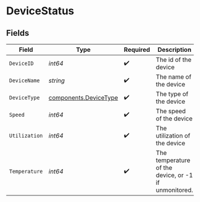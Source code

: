 # DeviceStatus


## Fields

| Field                                                          | Type                                                           | Required                                                       | Description                                                    |
| -------------------------------------------------------------- | -------------------------------------------------------------- | -------------------------------------------------------------- | -------------------------------------------------------------- |
| `DeviceID`                                                     | *int64*                                                        | :heavy_check_mark:                                             | The id of the device                                           |
| `DeviceName`                                                   | *string*                                                       | :heavy_check_mark:                                             | The name of the device                                         |
| `DeviceType`                                                   | [components.DeviceType](../../models/components/devicetype.md) | :heavy_check_mark:                                             | The type of the device                                         |
| `Speed`                                                        | *int64*                                                        | :heavy_check_mark:                                             | The speed of the device                                        |
| `Utilization`                                                  | *int64*                                                        | :heavy_check_mark:                                             | The utilization of the device                                  |
| `Temperature`                                                  | *int64*                                                        | :heavy_check_mark:                                             | The temperature of the device, or -1 if unmonitored.           |